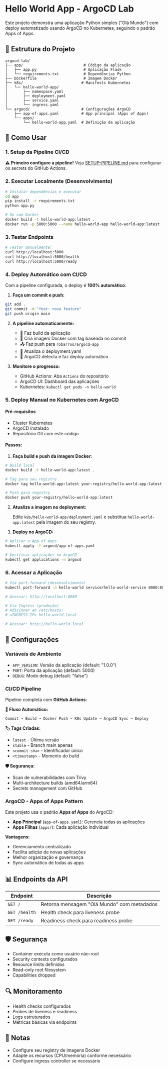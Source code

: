 # Hello World App - ArgoCD Lab

Este projeto demonstra uma aplicação Python simples ("Olá Mundo") com deploy automatizado usando ArgoCD no Kubernetes, seguindo o padrão Apps of Apps.

## 📁 Estrutura do Projeto

```
argocd-lab/
├── app/                           # Código da aplicação
│   ├── app.py                     # Aplicação Flask
│   └── requirements.txt           # Dependências Python
├── Dockerfile                     # Imagem Docker
├── k8s/                          # Manifests Kubernetes
│   └── hello-world-app/
│       ├── namespace.yaml
│       ├── deployment.yaml
│       ├── service.yaml
│       └── ingress.yaml
└── argocd/                       # Configurações ArgoCD
    ├── app-of-apps.yaml          # App principal (Apps of Apps)
    └── apps/
        └── hello-world-app.yaml  # Definição da aplicação
```

## 🚀 Como Usar

### 1. Setup da Pipeline CI/CD

⚠️ **Primeiro configure a pipeline!** Veja [SETUP-PIPELINE.md](SETUP-PIPELINE.md) para configurar os secrets do GitHub Actions.

### 2. Executar Localmente (Desenvolvimento)

```bash
# Instalar dependências e executar
cd app
pip install -r requirements.txt
python app.py

# Ou com Docker
docker build -t hello-world-app:latest .
docker run -p 5000:5000 --name hello-world-app hello-world-app:latest
```

### 3. Testar Endpoints

```bash
# Testar manualmente:
curl http://localhost:5000
curl http://localhost:5000/health
curl http://localhost:5000/ready
```

### 4. Deploy Automático com CI/CD

Com a pipeline configurada, o deploy é **100% automático**:

1. **Faça um commit e push:**
```bash
git add .
git commit -m "feat: nova feature"
git push origin main
```

2. **A pipeline automaticamente:**
   - 🔨 Faz build da aplicação
   - 🐳 Cria imagem Docker com tag baseada no commit
   - 📤 Faz push para `robarros/argocd-app`
   - 📝 Atualiza o deployment.yaml
   - 🔄 ArgoCD detecta e faz deploy automático

3. **Monitore o progresso:**
   - GitHub Actions: Aba `Actions` do repositório
   - ArgoCD UI: Dashboard das aplicações
   - Kubernetes: `kubectl get pods -n hello-world`

### 5. Deploy Manual no Kubernetes com ArgoCD

#### Pré-requisitos
- Cluster Kubernetes
- ArgoCD instalado
- Repositório Git com este código

#### Passos:

1. **Faça build e push da imagem Docker:**

```bash
# Build local
docker build -t hello-world-app:latest .

# Tag para seu registry
docker tag hello-world-app:latest your-registry/hello-world-app:latest

# Push para registry
docker push your-registry/hello-world-app:latest
```

2. **Atualize a imagem no deployment:**

   Edite `k8s/hello-world-app/deployment.yaml` e substitua `hello-world-app:latest` pela imagem do seu registry.

3. **Deploy no ArgoCD:**

```bash
# Aplicar o App of Apps
kubectl apply -f argocd/app-of-apps.yaml

# Verificar aplicações no ArgoCD
kubectl get applications -n argocd
```

### 6. Acessar a Aplicação

```bash
# Via port-forward (desenvolvimento)
kubectl port-forward -n hello-world service/hello-world-service 8080:80

# Acessar: http://localhost:8080
```

```bash
# Via Ingress (produção)
# Adicionar ao /etc/hosts:
# <INGRESS_IP> hello-world.local

# Acessar: http://hello-world.local
```

## 🔧 Configurações

### Variáveis de Ambiente

- `APP_VERSION`: Versão da aplicação (default: "1.0.0")
- `PORT`: Porta da aplicação (default: 5000)
- `DEBUG`: Modo debug (default: "false")

### CI/CD Pipeline

Pipeline completa com **GitHub Actions**:

**🔄 Fluxo Automático:**
```
Commit → Build → Docker Push → K8s Update → ArgoCD Sync → Deploy
```

**🏷️ Tags Criadas:**
- `latest` - Última versão
- `stable` - Branch main apenas  
- `<commit-sha>` - Identificador único
- `<timestamp>` - Momento do build

**🛡️ Segurança:**
- Scan de vulnerabilidades com Trivy
- Multi-architecture builds (amd64/arm64)
- Secrets management com GitHub

### ArgoCD - Apps of Apps Pattern

Este projeto usa o padrão **Apps of Apps** do ArgoCD:

- **App Principal** (`app-of-apps.yaml`): Gerencia todas as aplicações
- **Apps Filhas** (`apps/`): Cada aplicação individual

**Vantagens:**
- Gerenciamento centralizado
- Facilita adição de novas aplicações
- Melhor organização e governança
- Sync automático de todas as apps

## 📊 Endpoints da API

| Endpoint | Descrição |
|----------|-----------|
| `GET /` | Retorna mensagem "Olá Mundo" com metadados |
| `GET /health` | Health check para liveness probe |
| `GET /ready` | Readiness check para readiness probe |

## 🛡️ Segurança

- Container executa como usuário não-root
- Security contexts configurados
- Resource limits definidos
- Read-only root filesystem
- Capabilities dropped

## 🔍 Monitoramento

- Health checks configurados
- Probes de liveness e readiness
- Logs estruturados
- Métricas básicas via endpoints

## 📝 Notas

- Configure seu registry de imagens Docker
- Adapte os recursos (CPU/memória) conforme necessário
- Configure ingress controller se necessário
